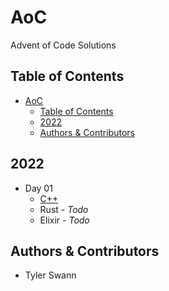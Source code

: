 # AoC

Advent of Code Solutions

## Table of Contents

- [AoC](#aoc)
  - [Table of Contents](#table-of-contents)
  - [2022](#2022)
  - [Authors \& Contributors](#authors--contributors)

## 2022

- Day 01
  - [C++](2022/day-01/cpp/day-01.cxx)
  - Rust - _Todo_
  - Elixir - _Todo_

## Authors & Contributors

- Tyler Swann

